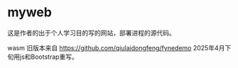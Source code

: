 # myweb
这是作者的出于个人学习目的写的网站，部署进程的源代码。

wasm 旧版本来自 https://github.com/qiulaidongfeng/fynedemo
2025年4月下旬用js和Bootstrap重写。
